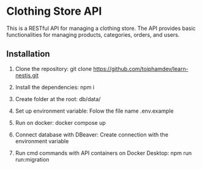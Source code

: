 # Clothing Store API

This is a RESTful API for managing a clothing store. The API provides basic functionalities for managing products, categories, orders, and users.

## Installation

1. Clone the repository:
   git clone https://github.com/toiphamdev/learn-nestjs.git

2. Install the dependencies:
   npm i

3. Create folder at the root:
   db/data/

4. Set up environment variable:
   Folow the file name .env.example

5. Run on docker:
   docker compose up

6. Connect database with DBeaver:
   Create connection with the environment variable

7. Run cmd commands with API containers on Docker Desktop:
   npm run run:migration

